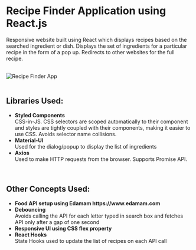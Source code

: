 # Recipe Finder Application using React.js
Responsive website built using React which displays recipes based on the searched ingredient or dish. Displays the set of ingredients for a particular recipe in the form of a pop up. Redirects to other websites for the full recipe. 
<br><br>

![Recipe Finder App](RecipeFinderApp.gif)
<br><br>

## Libraries Used:
<ul>
  <li>
    <b>Styled Components</b><br>
    CSS-in-JS. CSS selectors are scoped automatically to their component and styles are tightly coupled with their components, making it easier to use CSS. Avoids selector name collisions. 
  </li>
  <li>
    <b>Material-UI</b><br>
    Used for the dialog/popup to display the list of ingredients 
  </li>
  <li>
    <b>Axios</b><br>
     Used to make HTTP requests from the browser. Supports Promise API.
  </li>
</ul>
<br>

## Other Concepts Used:
<ul>
  <li><b>Food API setup using Edamam https://www.edamam.com </b></li>
  <li><b>Debouncing</b><br>Avoids calling the API for each letter typed in search box and fetches API only after a gap of one second</li>
  <li><b>Responsive UI using CSS flex property</b></li>
  <li><b>React Hooks</b><br>State Hooks used to update the list of recipes on each API call</li>
</ul>


